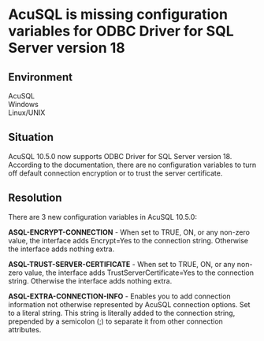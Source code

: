 # AcuSQL is missing configuration variables for ODBC Driver for SQL Server version 18
## Environment
AcuSQL  
Windows  
Linux/UNIX  

## Situation
AcuSQL 10.5.0 now supports ODBC Driver for SQL Server version 18. According to the documentation, there are no configuration variables to turn off default connection encryption or to trust the server certificate.  

## Resolution
There are 3 new configuration variables in AcuSQL 10.5.0:  

**ASQL-ENCRYPT-CONNECTION** - When set to TRUE, ON, or any non-zero value, the interface adds Encrypt=Yes to the connection string. Otherwise the interface adds nothing extra.  

**ASQL-TRUST-SERVER-CERTIFICATE** - When set to TRUE, ON, or any non-zero value, the interface adds TrustServerCertificate=Yes to the connection string. Otherwise the interface adds nothing extra.  

**ASQL-EXTRA-CONNECTION-INFO** - Enables you to add connection information not otherwise represented by AcuSQL connection options. Set to a literal string. This string is literally added to the connection string, prepended by a semicolon (;) to separate it from other connection attributes.  